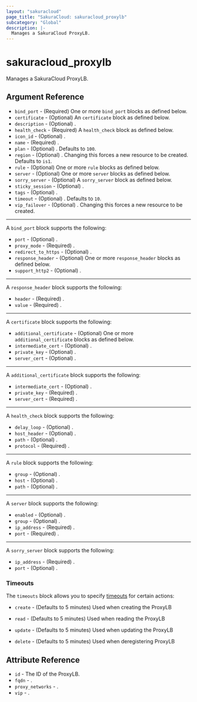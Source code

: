 ```yaml
---
layout: "sakuracloud"
page_title: "SakuraCloud: sakuracloud_proxylb"
subcategory: "Global"
description: |-
  Manages a SakuraCloud ProxyLB.
---
```


# sakuracloud_proxylb

Manages a SakuraCloud ProxyLB.

## Argument Reference

* `bind_port` - (Required) One or more `bind_port` blocks as defined below.
* `certificate` - (Optional) An `certificate` block as defined below.
* `description` - (Optional) .
* `health_check` - (Required) A `health_check` block as defined below.
* `icon_id` - (Optional) .
* `name` - (Required) .
* `plan` - (Optional) . Defaults to `100`.
* `region` - (Optional) . Changing this forces a new resource to be created. Defaults to `is1`.
* `rule` - (Optional) One or more `rule` blocks as defined below.
* `server` - (Optional) One or more `server` blocks as defined below.
* `sorry_server` - (Optional) A `sorry_server` block as defined below.
* `sticky_session` - (Optional) .
* `tags` - (Optional) .
* `timeout` - (Optional) . Defaults to `10`.
* `vip_failover` - (Optional) . Changing this forces a new resource to be created.


---

A `bind_port` block supports the following:

* `port` - (Optional) .
* `proxy_mode` - (Required) .
* `redirect_to_https` - (Optional) .
* `response_header` - (Optional) One or more `response_header` blocks as defined below.
* `support_http2` - (Optional) .

---

A `response_header` block supports the following:

* `header` - (Required) .
* `value` - (Required) .

---

A `certificate` block supports the following:

* `additional_certificate` - (Optional) One or more `additional_certificate` blocks as defined below.
* `intermediate_cert` - (Optional) .
* `private_key` - (Optional) .
* `server_cert` - (Optional) .

---

A `additional_certificate` block supports the following:

* `intermediate_cert` - (Optional) .
* `private_key` - (Required) .
* `server_cert` - (Required) .

---

A `health_check` block supports the following:

* `delay_loop` - (Optional) .
* `host_header` - (Optional) .
* `path` - (Optional) .
* `protocol` - (Required) .

---

A `rule` block supports the following:

* `group` - (Optional) .
* `host` - (Optional) .
* `path` - (Optional) .

---

A `server` block supports the following:

* `enabled` - (Optional) .
* `group` - (Optional) .
* `ip_address` - (Required) .
* `port` - (Required) .

---

A `sorry_server` block supports the following:

* `ip_address` - (Required) .
* `port` - (Optional) .


### Timeouts

The `timeouts` block allows you to specify [timeouts](https://www.terraform.io/docs/configuration/resources.html#timeouts) for certain actions:

* `create` - (Defaults to 5 minutes) Used when creating the ProxyLB

* `read` -   (Defaults to 5 minutes) Used when reading the ProxyLB

* `update` - (Defaults to 5 minutes) Used when updating the ProxyLB

* `delete` - (Defaults to 5 minutes) Used when deregistering ProxyLB



## Attribute Reference

* `id` - The ID of the ProxyLB.
* `fqdn` - .
* `proxy_networks` - .
* `vip` - .




